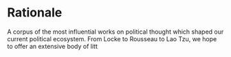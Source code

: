 # Rationale
A corpus of the most influential works on political thought which shaped our current political ecosystem. 
From Locke to Rousseau to Lao Tzu, we hope to offer an extensive body of litt
